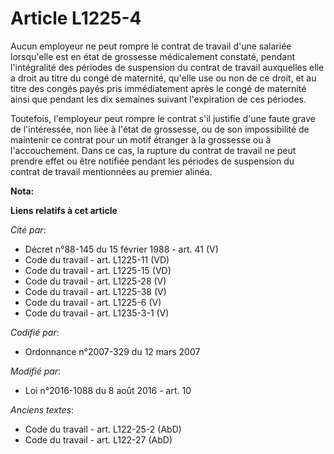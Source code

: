 # Article L1225-4

Aucun employeur ne peut rompre le contrat de travail d'une salariée lorsqu'elle est en état de grossesse médicalement
constaté, pendant l'intégralité des périodes de suspension du contrat de travail auxquelles elle a droit au titre du congé de
maternité, qu'elle use ou non de ce droit, et au titre des congés payés pris immédiatement après le congé de maternité  ainsi
que pendant les dix semaines suivant l'expiration de ces périodes.

Toutefois, l'employeur peut rompre le contrat s'il justifie d'une faute grave de l'intéressée, non liée à l'état de
grossesse, ou de son impossibilité de maintenir ce contrat pour un motif étranger à la grossesse ou à l'accouchement. Dans ce
cas, la rupture du contrat de travail ne peut prendre effet ou être notifiée pendant les périodes de suspension du contrat de
travail mentionnées au premier alinéa.

**Nota:**



**Liens relatifs à cet article**

_Cité par_:

  - Décret n°88-145 du 15 février 1988 - art. 41 (V)
  - Code du travail - art. L1225-11 (VD)
  - Code du travail - art. L1225-15 (VD)
  - Code du travail - art. L1225-28 (V)
  - Code du travail - art. L1225-38 (V)
  - Code du travail - art. L1225-6 (V)
  - Code du travail - art. L1235-3-1 (V)

_Codifié par_:

  - Ordonnance n°2007-329 du 12 mars 2007

_Modifié par_:

  - Loi n°2016-1088 du 8 août 2016 - art. 10

_Anciens textes_:

  - Code du travail - art. L122-25-2 (AbD)
  - Code du travail - art. L122-27 (AbD)

